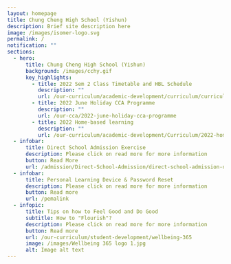 ```yaml
---
layout: homepage
title: Chung Cheng High School (Yishun)
description: Brief site description here
image: /images/isomer-logo.svg
permalink: /
notification: ""
sections:
  - hero:
      title: Chung Cheng High School (Yishun)
      background: /images/cchy.gif
      key_highlights:
        - title: 2022 Sem 2 Class Timetable and HBL Schedule
          description: ""
          url: /our-curriculum/academic-development/curriculum/curriculum-timetable-n-extended-curriculum-programme
        - title: 2022 June Holiday CCA Programme
          description: ""
          url: /our-cca/2022-june-holiday-cca-programme
        - title: 2022 Home-based learning
          description: ""
          url: /our-curriculum/academic-development/Curriculum/2022-home-based-learning
  - infobar:
      title: Direct School Admission Exercise
      description: Please click on read more for more information
      button: Read More
      url: /admission/Direct-School-Admission/direct-school-admission-dsa
  - infobar:
      title: Personal Learning Device & Password Reset
      description: Please click on read more for more information
      button: Read more
      url: /pemalink
  - infopic:
      title: Tips on how to Feel Good and Do Good
      subtitle: How to "Flourish"?
      description: Please click on read more for more information
      button: Read more
      url: /our-curriculum/student-development/wellbeing-365
      image: /images/Wellbeing 365 logo 1.jpg
      alt: Image alt text
---
```

